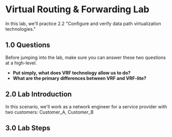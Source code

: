 # Virtual Routing & Forwarding Lab
In this lab, we'll practice 2.2 "Configure and verify data path virtualization technologies."

## 1.0 Questions
Before jumping into the lab, make sure you can answer these two questions at a high-level.

- **Put simply, what does VRF technology allow us to do?**
- **What are the primary differences between VRF and VRF-lite?**



## 2.0 Lab Introduction
In this scenario, we'll work as a network engineer for a service provider with two customers: Customer_A, Customer_B

## 3.0 Lab Steps
